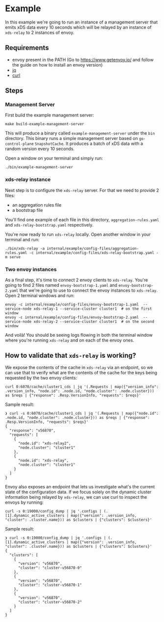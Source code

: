 # Example

In this example we're going to run an instance of a management server that emits xDS data every 10 seconds which will be relayed by an instance of `xds-relay` to 2 instances of envoy.

## Requirements

- envoy present in the PATH (Go to https://www.getenvoy.io/ and follow the guide on how to install an envoy version)
- [jq](https://stedolan.github.io/jq/)
- [curl](https://curl.haxx.se/)

## Steps

### Management Server
First build the example management server:

    make build-example-management-server
    
This will produce a binary called `example-management-server` under the `bin` directory. This binary runs a simple management server based on `go-control-plane` `SnapshotCache`. It produces a batch of xDS data with a random version every 10 seconds.

Open a window on your terminal and simply run:

    ./bin/example-management-server

### xds-relay instance
Next step is to configure the `xds-relay` server. For that we need to provide 2 files: 
  - an aggregation rules file
  - a bootstrap file
  
You'll find one example of each file in this directory, `aggregation-rules.yaml` and `xds-relay-bootstrap.yaml` respectively.

You're now ready to run `xds-relay` locally. Open another window in your terminal and run:

    ./bin/xds-relay -a internal/example/config-files/aggregation-rules.yaml -c internal/example/config-files/xds-relay-bootstrap.yaml -m serve

### Two envoy instances
As a final step, it's time to connect 2 envoy clients to `xds-relay`. You're going to find 2 files named `envoy-bootstrap-1.yaml` and `envoy-bootstrap-2.yaml` that we're going to use to connect the envoy instances to `xds-relay`. Open 2 terminal windows and run:

    envoy -c internal/example/config-files/envoy-bootstrap-1.yaml  --service-node xds-relay-1 --service-cluster cluster1  # on the first window
    envoy -c internal/example/config-files/envoy-bootstrap-2.yaml  --service-node xds-relay-2 --service-cluster cluster1  # on the second window

And voilà! You should be seeing logs flowing in both the terminal window where you're running `xds-relay` and on each of the envoy ones. 

## How to validate that `xds-relay` is working?

We expose the contents of the cache in `xds-relay` via an endpoint, so we can use that to verify what are the contents of the cache for the keys being requested by the two envoy clients:

    curl 0:6070/cache/cluster1_cds | jq '(.Requests | map({"version_info": .version_info, "node.id": .node.id, "node.cluster": .node.cluster})) as $reqs | {"response": .Resp.VersionInfo, "requests": $reqs}'

Sample result:

``` shellsession
❯ curl -s 0:6070/cache/cluster1_cds | jq '(.Requests | map({"node.id": .node.id, "node.cluster": .node.cluster})) as $reqs | {"response": .Resp.VersionInfo, "requests": $reqs}'
{
  "response": "v56870",
  "requests": [
    {
      "node.id": "xds-relay2",
      "node.cluster": "cluster1"
    },
    {
      "node.id": "xds-relay",
      "node.cluster": "cluster1"
    }
  ]
}
```

Envoy also exposes an endpoint that lets us investigate what's the current state of the configuration data. If we focus solely on the dynamic cluster information being relayed by `xds-relay`, we can use curl to inspect the envoys by running: 

    curl -s 0:19000/config_dump | jq '.configs | (.[1].dynamic_active_clusters | map({"version": .version_info, "cluster": .cluster.name})) as $clusters | {"clusters": $clusters}'

Sample result:

``` shellsession
❯ curl -s 0:19000/config_dump | jq '.configs | (.[1].dynamic_active_clusters | map({"version": .version_info, "cluster": .cluster.name})) as $clusters | {"clusters": $clusters}'
{
  "clusters": [
    {
      "version": "v56870",
      "cluster": "cluster-v56870-0"
    },
    {
      "version": "v56870",
      "cluster": "cluster-v56870-1"
    },
    {
      "version": "v56870",
      "cluster": "cluster-v56870-2"
    }
  ]
}
```
